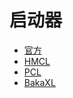 # 启动器

- [官方](https://www.minecraft.net/download)
- [HMCL](https://hmcl.huangyuhui.net/)
- [PCL](https://afdian.net/p/0164034c016c11ebafcb52540025c377)
- [BakaXL](https://www.bakaxl.com/)